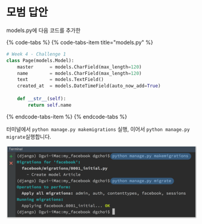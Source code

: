 # 모범 답안

models.py에 다음 코드를 추가한 

{% code-tabs %}
{% code-tabs-item title="models.py" %}
```python
# Week 4 - Challenge 1
class Page(models.Model):
    master      = models.CharField(max_length=120)
    name        = models.CharField(max_length=120)
    text        = models.TextField()
    created_at  = models.DateTimeField(auto_now_add=True)

    def __str__(self):
        return self.name
```
{% endcode-tabs-item %}
{% endcode-tabs %}

 터미널에서 `python manage.py makemigrations` 실행, 이어서 `python manage.py migrate`실행합니다.

![](../../.gitbook/assets/image%20%2833%29.png)

